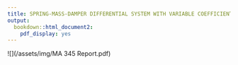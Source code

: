 ```yaml
---
title: SPRING-MASS-DAMPER DIFFERENTIAL SYSTEM WITH VARIABLE COEFFICIENTS
output:
  bookdown::html_document2:
    pdf_display: yes
---
```

![](/assets/img/MA 345 Report.pdf)
